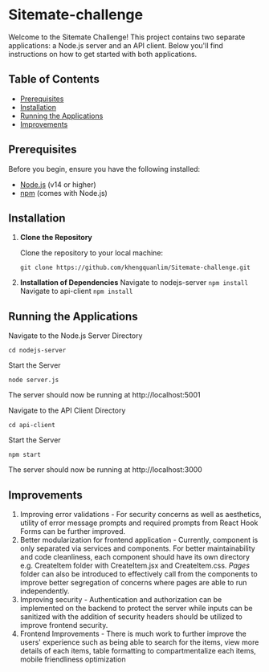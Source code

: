 # Sitemate-challenge

Welcome to the Sitemate Challenge! This project contains two separate applications: a Node.js server and an API client. Below you'll find instructions on how to get started with both applications.

## Table of Contents

- [Prerequisites](#prerequisites)
- [Installation](#installation)
- [Running the Applications](#running-the-applications)
- [Improvements](#improvement)

## Prerequisites

Before you begin, ensure you have the following installed:

- [Node.js](https://nodejs.org/) (v14 or higher)
- [npm](https://www.npmjs.com/) (comes with Node.js)

## Installation

1. **Clone the Repository**

   Clone the repository to your local machine:

   ```
   git clone https://github.com/khengquanlim/Sitemate-challenge.git
   ```

2. **Installation of Dependencies**
    Navigate to nodejs-server
    ```npm install```
    Navigate to api-client
    ```npm install```

## Running the Applications
Navigate to the Node.js Server Directory

```cd nodejs-server```

Start the Server

```node server.js```

The server should now be running at http://localhost:5001

Navigate to the API Client Directory

```cd api-client```

Start the Server

```npm start```

The server should now be running at http://localhost:3000

## Improvements

1. Improving error validations - For security concerns as well as aesthetics, utility of error message prompts and required prompts from React Hook Forms can be further improved.
2. Better modularization for frontend application - Currently, component is only separated via services and components. For better maintainability and code cleanliness, each component should have its own directory e.g. CreateItem folder with CreateItem.jsx and CreateItem.css. _Pages_ folder can also be introduced to effectively call from the components to improve better segregation of concerns where pages are able to run independently.
3. Improving security - Authentication and authorization can be implemented on the backend to protect the server while inputs can be sanitized with the addition of security headers should be utilized to improve frontend security.
4. Frontend Improvements - There is much work to further improve the users' experience such as being able to search for the items, view more details of each items, table formatting to compartmentalize each items, mobile friendliness optimization
